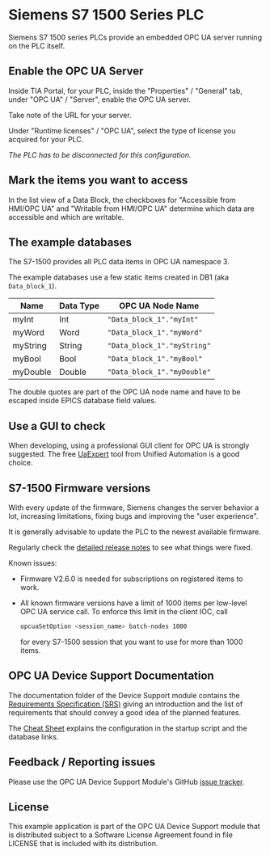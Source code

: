 # Siemens S7 1500 Series PLC

Siemens S7 1500 series PLCs provide an embedded OPC UA server
running on the PLC itself.

## Enable the OPC UA Server

Inside TIA Portal, for your PLC, inside the "Properties" / "General" tab,
under "OPC UA" / "Server", enable the OPC UA server.

Take note of the URL for your server.

Under "Runtime licenses" / "OPC UA", select the type of license
you acquired for your PLC.

_The PLC has to be disconnected for this configuration._

## Mark the items you want to access

In the list view of a Data Block, the checkboxes for
"Accessible from HMI/OPC UA" and "Writable from HMI/OPC UA"
determine which data are accessible and which are writable.

## The example databases

The S7-1500 provides all PLC data items in OPC UA namespace 3.

The example databases use a few static items created in DB1
(aka `Data_block_1`).

|   Name   | Data Type |      OPC UA Node Name       |
| -------- | --------- | --------------------------- |
| myInt    | Int       | `"Data_block_1"."myInt"`    |
| myWord   | Word      | `"Data_block_1"."myWord"`   |
| myString | String    | `"Data_block_1"."myString"` |
| myBool   | Bool      | `"Data_block_1"."myBool"`   |
| myDouble | Double    | `"Data_block_1"."myDouble"` |

The double quotes are part of the OPC UA node name and have to be escaped
inside EPICS database field values.

## Use a GUI to check

When developing, using a professional GUI client for OPC UA is strongly
suggested.
The free [UaExpert][uaexpert] tool from Unified Automation is a good choice.

## S7-1500 Firmware versions

With every update of the firmware, Siemens changes the server behavior a lot,
increasing limitations, fixing bugs and improving the "user experience".

It is generally advisable to update the PLC to the newest available firmware.

Regularly check the [detailed release notes][release_notes_1500] to see what
things were fixed.

Known issues:

*   Firmware V2.6.0 is needed for subscriptions on registered items to work.

*   All known firmware versions have a limit of 1000 items per low-level
    OPC UA service call. To enforce this limit in the client IOC, call
    ```sh
    opcuaSetOption <session_name> batch-nodes 1000
    ```
    for every S7-1500 session that you want to use for more than 1000 items.

## OPC UA Device Support Documentation

The documentation folder of the Device Support module contains the
[Requirements Specification (SRS)][requirements.pdf] giving an introduction
and the list of requirements that should convey a good idea of the planned
features.

The [Cheat Sheet][cheatsheet.pdf] explains the configuration in the startup
script and the database links.

## Feedback / Reporting issues

Please use the OPC UA Device Support Module's GitHub
[issue tracker](https://github.com/epics-modules/opcua/issues).

## License

This example application is part of the OPC UA Device Support module
that is distributed subject to a Software License Agreement found
in file LICENSE that is included with its distribution.

<!-- Links -->
[requirements.pdf]: https://docs.google.com/viewer?url=https://raw.githubusercontent.com/epics-modules/opcua/master/documentation/EPICS%20Support%20for%20OPC%20UA%20-%20SRS.pdf
[cheatsheet.pdf]: https://docs.google.com/viewer?url=https://raw.githubusercontent.com/epics-modules/opcua/master/documentation/EPICS%20Support%20for%20OPC%20UA%20-%20Cheat%20Sheet.pdf
[uaexpert]: https://www.unified-automation.com/products/development-tools/uaexpert.html
[release_notes_1500]: https://support.industry.siemens.com/cs/document/109478459/firmware-update-s7-1500-cpus-incl-displays-and-et200-cpus-(et200sp-et200pro)?dti=0&lc=en-WW

